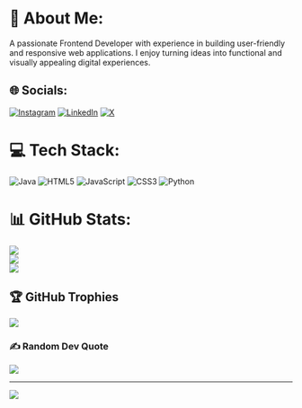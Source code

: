 # 💫 About Me:
A passionate Frontend Developer with experience in building user-friendly and responsive web applications. I enjoy turning ideas into functional and visually appealing digital experiences.


## 🌐 Socials:
[![Instagram](https://img.shields.io/badge/Instagram-%23E4405F.svg?logo=Instagram&logoColor=white)](https://instagram.com/rezaul2609) [![LinkedIn](https://img.shields.io/badge/LinkedIn-%230077B5.svg?logo=linkedin&logoColor=white)](https://linkedin.com/in//rezaul-khan-0495bb31a) [![X](https://img.shields.io/badge/X-black.svg?logo=X&logoColor=white)](https://x.com/Rezaul2609) 

# 💻 Tech Stack:
![Java](https://img.shields.io/badge/java-%23ED8B00.svg?style=for-the-badge&logo=openjdk&logoColor=white) ![HTML5](https://img.shields.io/badge/html5-%23E34F26.svg?style=for-the-badge&logo=html5&logoColor=white) ![JavaScript](https://img.shields.io/badge/javascript-%23323330.svg?style=for-the-badge&logo=javascript&logoColor=%23F7DF1E) ![CSS3](https://img.shields.io/badge/css3-%231572B6.svg?style=for-the-badge&logo=css3&logoColor=white) ![Python](https://img.shields.io/badge/python-3670A0?style=for-the-badge&logo=python&logoColor=ffdd54)
# 📊 GitHub Stats:
![](https://github-readme-stats.vercel.app/api?username=rezaul-code&theme=dark&hide_border=false&include_all_commits=false&count_private=false)<br/>
![](https://github-readme-streak-stats.herokuapp.com/?user=rezaul-code&theme=dark&hide_border=false)<br/>
![](https://github-readme-stats.vercel.app/api/top-langs/?username=rezaul-code&theme=dark&hide_border=false&include_all_commits=false&count_private=false&layout=compact)

## 🏆 GitHub Trophies
![](https://github-profile-trophy.vercel.app/?username=rezaul-code&theme=radical&no-frame=false&no-bg=true&margin-w=4)

### ✍️ Random Dev Quote
![](https://quotes-github-readme.vercel.app/api?type=horizontal&theme=radical)

---
[![](https://visitcount.itsvg.in/api?id=rezaul-code&icon=7&color=0)](https://visitcount.itsvg.in)

<!-- Proudly created with GPRM ( https://gprm.itsvg.in ) -->

